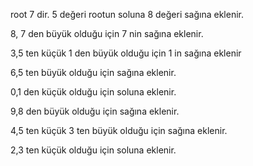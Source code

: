 root 7 dir. 5 değeri rootun soluna 8 değeri sağına eklenir.

8, 7 den büyük olduğu için 7 nin sağına eklenir.

3,5 ten küçük 1 den büyük olduğu için 1 in sağına eklenir

6,5 ten büyük olduğu için sağına eklenir.

0,1 den küçük olduğu için soluna eklenir.

9,8 den büyük olduğu için sağına eklenir.

4,5 ten küçük 3 ten büyük olduğu için sağına eklenir.

2,3 ten küçük olduğu için soluna eklenir.
